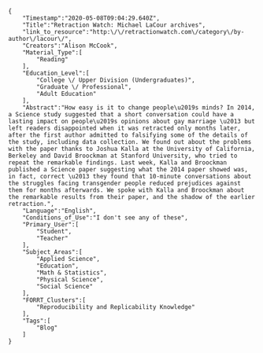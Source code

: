 
    {
        "Timestamp":"2020-05-08T09:04:29.640Z",
        "Title":"Retraction Watch: Michael LaCour archives",
        "link_to_resource":"http:\/\/retractionwatch.com\/category\/by-author\/lacour\/",
        "Creators":"Alison McCook",
        "Material_Type":[
            "Reading"
        ],
        "Education_Level":[
            "College \/ Upper Division (Undergraduates)",
            "Graduate \/ Professional",
            "Adult Education"
        ],
        "Abstract":"How easy is it to change people\u2019s minds? In 2014, a Science study suggested that a short conversation could have a lasting impact on people\u2019s opinions about gay marriage \u2013 but left readers disappointed when it was retracted only months later, after the first author admitted to falsifying some of the details of the study, including data collection. We found out about the problems with the paper thanks to Joshua Kalla at the University of California, Berkeley and David Broockman at Stanford University, who tried to repeat the remarkable findings. Last week, Kalla and Broockman published a Science paper suggesting what the 2014 paper showed was, in fact, correct \u2013 they found that 10-minute conversations about the struggles facing transgender people reduced prejudices against them for months afterwards. We spoke with Kalla and Broockman about the remarkable results from their paper, and the shadow of the earlier retraction.",
        "Language":"English",
        "Conditions_of_Use":"I don't see any of these",
        "Primary_User":[
            "Student",
            "Teacher"
        ],
        "Subject_Areas":[
            "Applied Science",
            "Education",
            "Math & Statistics",
            "Physical Science",
            "Social Science"
        ],
        "FORRT_Clusters":[
            "Reproducibility and Replicability Knowledge"
        ],
        "Tags":[
            "Blog"
        ]
    }
